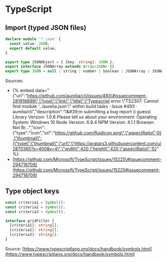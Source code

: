 # TypeScript

## Import \(typed JSON files\)

```typescript
declare module '*.json' {
  const value: JSON;
  export default value;
}

export type JSONObject = { [key: string]: JSON };
export interface JSONArray extends Array<JSON> {}
export type JSON = null | string | number | boolean | JSONArray | JSONObject;
```

Sources:

* {% embed data="{\"url\":\"https://github.com/aurelia/cli/issues/493\#issuecomment-281916899\",\"type\":\"link\",\"title\":\"Typescript error \\"TS2307: Cannot find module \'../aurelia.json\'\\" within build tasks · Issue \#493 · aurelia/cli\",\"description\":\"I&\#39;m submitting a bug report \(i guess\)  Library Version: 1.0.8  Please tell us about your environment:   Operating System: Windows 10   Node Version: 6.9.4   NPM Version: 4.1.1   Browser: Not Br...\",\"icon\":{\"type\":\"icon\",\"url\":\"https://github.com/fluidicon.png\",\"aspectRatio\":0},\"thumbnail\":{\"type\":\"thumbnail\",\"url\":\"https://avatars3.githubusercontent.com/u/2870365?s=400&v=4\",\"width\":420,\"height\":420,\"aspectRatio\":1}}" %}
* [https://github.com/Microsoft/TypeScript/issues/15225\#issuecomment-294718709](https://github.com/Microsoft/TypeScript/issues/15225#issuecomment-294718709)

## Type object keys

```typescript
const criteria1 = Symbol();
const criteria2 = Symbol();
const criteria3 = Symbol();

interface gridFilter {
  [criteria1]: string[];
  [criteria2]: string[];
  [criteria3]: string[];
}
```

Source: [https://www.typescriptlang.org/docs/handbook/symbols.html](https://www.typescriptlang.org/docs/handbook/symbols.html)

